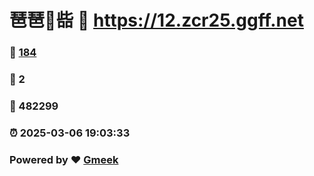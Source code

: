 # 琶琶🔭啙 :link: https://12.zcr25.ggff.net 
### :page_facing_up: [184](https://12.zcr25.ggff.net/tag.html) 
### :speech_balloon: 2 
### :hibiscus: 482299 
### :alarm_clock: 2025-03-06 19:03:33 
### Powered by :heart: [Gmeek](https://github.com/Meekdai/Gmeek)
